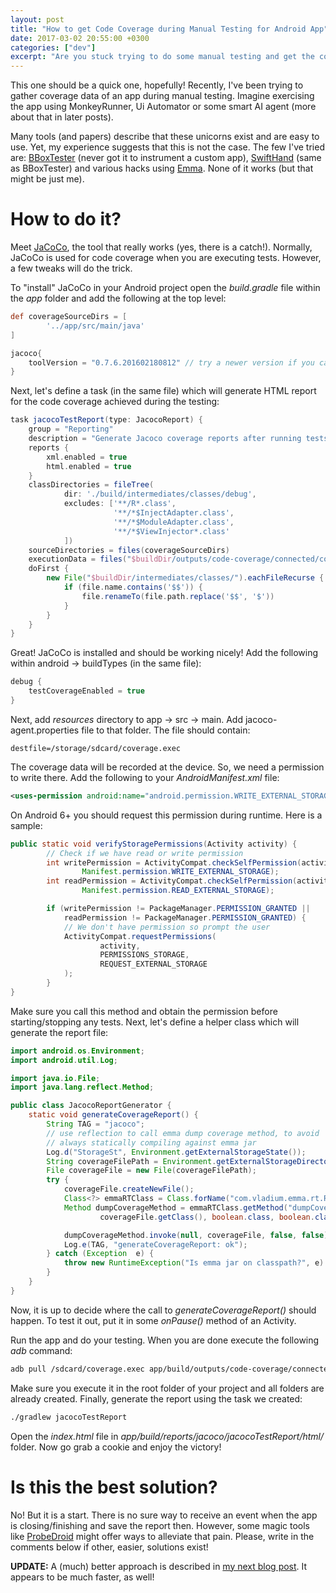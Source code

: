 ```yaml
---
layout: post
title: "How to get Code Coverage during Manual Testing for Android App"
date: 2017-03-02 20:55:00 +0300
categories: ["dev"]
excerpt: "Are you stuck trying to do some manual testing and get the code coverage from it? Here is a simple (but somewhat barebone) solution to that problem."
---
```


This one should be a quick one, hopefully! Recently, I've been trying to gather coverage data of an app during manual testing. Imagine exercising the app using MonkeyRunner, Ui Automator or some smart AI agent (more about that in later posts). 

Many tools (and papers) describe that these unicorns exist and are easy to use. Yet, my experience suggests that this is not the case. The few I've tried are: [BBoxTester](https://github.com/zyrikby/BBoxTester) (never got it to instrument a custom app), [SwiftHand](https://github.com/wtchoi/SwiftHand/) (same as BBoxTester) and various hacks using [Emma](http://emma.sourceforge.net/). None of it works (but that might be just me).

# How to do it?

Meet [JaCoCo](http://www.jacoco.org/jacoco/), the tool that really works (yes, there is a catch!). Normally, JaCoCo is used for code coverage when you are executing tests. However, a few tweaks will do the trick.

To "install" JaCoCo in your Android project open the *build.gradle* file within the *app* folder and add the following at the top level:

```groovy
def coverageSourceDirs = [
        '../app/src/main/java'
]

jacoco{
    toolVersion = "0.7.6.201602180812" // try a newer version if you can
}
```

Next, let's define a task (in the same file) which will generate HTML report for the code coverage achieved during the testing:

```groovy
task jacocoTestReport(type: JacocoReport) {
    group = "Reporting"
    description = "Generate Jacoco coverage reports after running tests."
    reports {
        xml.enabled = true
        html.enabled = true
    }
    classDirectories = fileTree(
            dir: './build/intermediates/classes/debug',
            excludes: ['**/R*.class',
                       '**/*$InjectAdapter.class',
                       '**/*$ModuleAdapter.class',
                       '**/*$ViewInjector*.class'
            ])
    sourceDirectories = files(coverageSourceDirs)
    executionData = files("$buildDir/outputs/code-coverage/connected/coverage.exec")
    doFirst {
        new File("$buildDir/intermediates/classes/").eachFileRecurse { file ->
            if (file.name.contains('$$')) {
                file.renameTo(file.path.replace('$$', '$'))
            }
        }
    }
}
```

Great! JaCoCo is installed and should be working nicely! Add the following within android -> buildTypes (in the same file):

```groovy
debug {
    testCoverageEnabled = true
}
```

Next, add *resources* directory to app -> src -> main. Add jacoco-agent.properties file to that folder. The file should contain:

```
destfile=/storage/sdcard/coverage.exec
```

The coverage data will be recorded at the device. So, we need a permission to write there. Add the following to your *AndroidManifest.xml* file:

```xml
<uses-permission android:name="android.permission.WRITE_EXTERNAL_STORAGE" />
```

On Android 6+ you should request this permission during runtime. Here is a sample:

```java
public static void verifyStoragePermissions(Activity activity) {
        // Check if we have read or write permission
        int writePermission = ActivityCompat.checkSelfPermission(activity, 
                Manifest.permission.WRITE_EXTERNAL_STORAGE);
        int readPermission = ActivityCompat.checkSelfPermission(activity, 
                Manifest.permission.READ_EXTERNAL_STORAGE);

        if (writePermission != PackageManager.PERMISSION_GRANTED || 
            readPermission != PackageManager.PERMISSION_GRANTED) {
            // We don't have permission so prompt the user
            ActivityCompat.requestPermissions(
                    activity,
                    PERMISSIONS_STORAGE,
                    REQUEST_EXTERNAL_STORAGE
            );
        }
}
```

Make sure you call this method and obtain the permission before starting/stopping any tests. Next, let's define a helper class which will generate the report file:

```java
import android.os.Environment;
import android.util.Log;

import java.io.File;
import java.lang.reflect.Method;

public class JacocoReportGenerator {
    static void generateCoverageReport() {
        String TAG = "jacoco";
        // use reflection to call emma dump coverage method, to avoid
        // always statically compiling against emma jar
        Log.d("StorageSt", Environment.getExternalStorageState());
        String coverageFilePath = Environment.getExternalStorageDirectory() + File.separator + "coverage.exec";
        File coverageFile = new File(coverageFilePath);
        try {
            coverageFile.createNewFile();
            Class<?> emmaRTClass = Class.forName("com.vladium.emma.rt.RT");
            Method dumpCoverageMethod = emmaRTClass.getMethod("dumpCoverageData",
                    coverageFile.getClass(), boolean.class, boolean.class);

            dumpCoverageMethod.invoke(null, coverageFile, false, false);
            Log.e(TAG, "generateCoverageReport: ok");
        } catch (Exception  e) {
            throw new RuntimeException("Is emma jar on classpath?", e)
        }
    }
}
```

Now, it is up to decide where the call to *generateCoverageReport()* should happen. To test it out, put it in some *onPause()* method of an Activity.

Run the app and do your testing. When you are done execute the following *adb* command:

```bash
adb pull /sdcard/coverage.exec app/build/outputs/code-coverage/connected/coverage.exec
```

Make sure you execute it in the root folder of your project and all folders are already created. Finally, generate the report using the task we created:

```bash
./gradlew jacocoTestReport
```

Open the *index.html* file in *app/build/reports/jacoco/jacocoTestReport/html/* folder. Now go grab a cookie and enjoy the victory!

# Is this the best solution?

No! But it is a start. There is no sure way to receive an event when the app is closing/finishing and save the report then. However, some magic tools like [ProbeDroid](https://github.com/ZSShen/ProbeDroid) might offer ways to alleviate that pain. Please, write in the comments below if other, easier, solutions exist!

**UPDATE:** A (much) better approach is described in [my next blog post](http://curiousily.com/data-science/2017/04/01/introducing-appgym.html). It appears to be much faster, as well!
